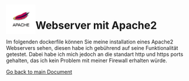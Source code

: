 <img align="left" width="80" height="80" src="../img/../../img/5686.jpg" alt="Apache2 Logo">

# Webserver mit Apache2
Im folgenden dockerfile können Sie meine installation eines Apache2 Webservers sehen, diesen habe ich gebührend auf seine Funktionalität getestet. Dabei habe ich mich jedoch an die standart http und https ports gehalten, das ich kein Problem mit meiner Firewall erhalten würde.

[Go back to main Document](https://github.com/Daddey69/Modul_300/blob/master/README.md)
